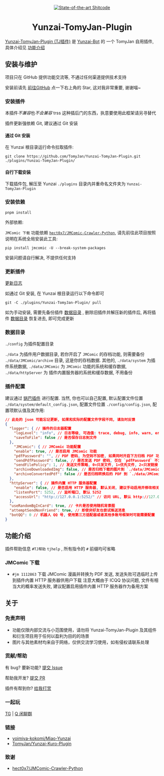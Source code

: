 <div align=center>

[![State-of-the-art Shitcode](https://img.shields.io/static/v1?label=State-of-the-art&message=Shitcode&color=7B5804)](https://github.com/TomyJan/Yunzai-TomyJan-Plugin)

# Yunzai-TomyJan-Plugin

</div>

[Yunzai-TomyJan-Plugin (TJ插件)](https://github.com/TomyJan/Yunzai-TomyJan-Plugin) 是 [Yunzai-Bot](https://github.com/yoimiya-kokomi/Miao-Yunzai) 的 一个 TomyJan 自用插件, 具体介绍见 [功能介绍](#功能介绍)

## 安装与维护

项目只在 GitHub 提供功能交流等, 不通过任何渠道提供技术支持

安装前请先 [前往GitHub](https://github.com/TomyJan/Yunzai-TomyJan-Plugin/) 点一下右上角的 Star, 这对我非常重要, 谢谢喵~

### 安装插件

本插件*不兼容*也*不会兼容* trss 这种插后门的东西，执意要使用此框架请另寻替代

插件更新强依赖 Git, 建议通过 Git 安装

#### 通过 Git 安装

在 Yunzai 根目录运行命令拉取插件:
```shell
git clone https://github.com/TomyJan/Yunzai-TomyJan-Plugin.git ./plugins/Yunzai-TomyJan-Plugin/
```

#### 自行下载安装

下载插件包, 解压至 Yunzai `./plugins` 目录内并重命名文件夹为 `Yunzai-TomyJan-Plugin`

### 安装依赖

```shell
pnpm install
```

外部依赖:

`JMComic 下载` 功能依赖 [`hect0x7/JMComic-Crawler-Python`](https://github.com/hect0x7/JMComic-Crawler-Python), 请先前往此项目按照说明在系统全局安装此工具:

```shell
pip install jmcomic -U --break-system-packages
```

安装问题请自行解决, 不提供任何支持

### 更新插件

[更新日志](/CHANGELOG.md)

如通过 Git 安装, 在 Yunzai 根目录运行以下命令即可

```shell
git -C ./plugins/Yunzai-TomyJan-Plugin/ pull
```

如为手动安装, 需要先备份插件 [数据目录](#数据目录) , 删除旧插件并解压新的插件后, 再将插件 [数据目录](#数据目录) 恢复进去, 即可完成更新

### 数据目录

`./config` 为插件配置目录

`./data` 为插件用户数据目录, 若你开启了 `JMComic` 的存档功能, 则需要备份 `./data/JMComic/archive` 目录, 这是你的存档数据.
其他的, `./data/system` 为插件系统数据, `./data/JMComic` 为 `JMComic` 功能的系统和缓存数据, `./data/httpServer` 为 插件内置服务器的系统和缓存数据, 不用备份

### 插件配置

建议通过 [锅巴插件](https://gitee.com/guoba-yunzai/guoba-plugin) 进行配置. 当然, 你也可以自己配置, 默认配置文件位置 `./data/system/default_config.json`, 配置文件位置 `./config/config.json`, 配置项默认值及其作用:

```json
// 此处的 json 可能忘记更新, 如果和实际的配置文件字段不同, 请及时反馈
{
  "logger": { // 插件的日志器配置
    "logLevel": "info", // 日志等级, 可选值: trace, debug, info, warn, error, fatal
    "saveToFile": false // 是否保存日志到文件
  },
    "JMComic": { // JMComic 功能配置
    "enable": true, // 是否启用 JMComic 功能
    "pdfPassword": "", // PDF 密码, 为空则不加密, 如果同时开启下方归档 PDF 功能, 请请确保设置的密码没有不可用于文件名的字符
    "sendPdfPassword": false, // 是否发送 PDF 密码, 仅在 `pdfPassword` 不为空时生效
    "sendFilePolicy": 1, // 发送文件策略, 0=只发文件, 1=优先文件, 2=只发链接
    "archiveDownloadedImg": false, // 是否归档下载的图片到 `./data/JMComic/archive/download/`, 若开启, 归档将同时将用作下载加速
    "archiveConvertedPdf": false // 是否归档转换后的 PDF 到 `./data/JMComic/archive/convert/`, 若为加密 PDF 则文件名会加上密码, 请确保设置的密码没有不可用于文件名的字符
  },
  "httpServer": { // 插件内置 HTTP 服务器配置
    "enable": false, // 是否启用 HTTP 服务器, 默认关闭, 建议手动启用并修改相关配置
    "listenPort": 5252, // 监听端口, 默认 5252
    "accessUrl": "http://127.0.0.1:5252/" // 访问 URL, 默认 http://127.0.0.1:5252/
  },
  "useRandomBgInCard": true, // 卡片是否使用随机背景图
  "attemptSendNonFriend": true, // 即使非好友也尝试推送消息
  "botQQ": 0 // 机器人 QQ 号, 使用第三方适配器或者其他多账号框架时可能需要配置
}
```

## 功能介绍

插件帮助信息 `#TJ帮助` `tjhelp` , 所有指令的 `#` 前缀均可省略

### JMComic 下载

- `#jm 1112863` 下载 JMComic 漫画并转换为 PDF 发送, 发送失败可选临时上传到插件内置 HTTP 服务器供用户下载
  注意大概由于 ICQQ 协议问题, 文件有相当大的概率发送失败, 建议配置启用插件内置 HTTP 服务器作为备用方案

## 关于

### 免责声明

- 功能仅限内部交流与小范围使用，请勿将 Yunzai-TomyJan-Plugin 及其组件和衍生项目用于任何以盈利为目的的场景
- 图片与其他素材均来自于网络，仅供交流学习使用，如有侵权请联系处理

### 贡献/帮助

有 bug? 要新功能? [提交 Issue](https://github.com/TomyJan/Yunzai-TomyJan-Plugin/issues/new/choose)

帮助我开发? [提交 PR](https://github.com/TomyJan/Yunzai-TomyJan-Plugin/compare)

插件有帮到你? [给我打赏](https://donate.tomys.top)

### 一起玩

[TG](https://t.me/TomyJan) | [Q 闲聊群](https://qun.tomys.top)

### 链接

- [yoimiya-kokomi/Miao-Yunzai](https://github.com/yoimiya-kokomi/Miao-Yunzai)
- [TomyJan/Yunzai-Kuro-Plugin](https://github.com/TomyJan/Yunzai-Kuro-Plugin)

### 致谢

- [hect0x7/JMComic-Crawler-Python](https://github.com/hect0x7/JMComic-Crawler-Python)
